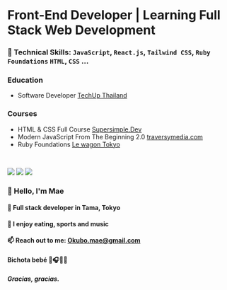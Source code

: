 # Front-End Developer | Learning Full Stack Web Development
### 🧰 Technical Skills: `JavaScript`, `React.js`, `Tailwind CSS`, `Ruby Foundations` `HTML`, `CSS` ...
### Education
-  Software Developer [TechUp Thailand](https://www.techupth.com)
### Courses
- HTML & CSS Full Course [Supersimple.Dev ](https://courses.supersimple.dev/certificates/qzbgzknxzv) 
- Modern JavaScript From The Beginning 2.0 [traversymedia.com](https://www.traversymedia.com/modern-javascript-2-0) 
- Ruby Foundations [Le wagon Tokyo]() 
<br/>

[<img src="https://img.shields.io/badge/linkedin-%230077B5.svg?&style=for-the-badge&logo=linkedin&logoColor=white" />](https://www.linkedin.com/in/hazuki-okubo-8a8148262/)
[<img src="https://img.shields.io/badge/github-%2312100E.svg?&style=for-the-badge&logo=github&logoColor=white&color=black" />](https://github.com/Maeokubo)
[<img src="https://img.shields.io/badge/instagram-%2312100E.svg?&style=for-the-badge&logo=instagram&color=405DE6" />](https://instagram.com/okubo___?igshid=NzZlODBkYWE4Ng%3D%3D&utm_source=qr) 


###  🌱 Hello, I'm Mae
#### 🏢 Full stack developer in Tama, Tokyo
#### 🔮 I enjoy eating, sports and music
#### 📫 Reach out to me: Okubo.mae@gmail.com
#### Bichota bebé 💯🎧💪🏼
##### Gracias, gracias.


